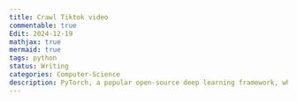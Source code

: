 ```yaml
---
title: Crawl Tiktok video
commentable: true
Edit: 2024-12-19
mathjax: true
mermaid: true
tags: python
status: Writing
categories: Computer-Science
description: PyTorch, a popular open-source deep learning framework, which has flexible tensor computation and is widely used in many artificial intelligence fields.
---
```

